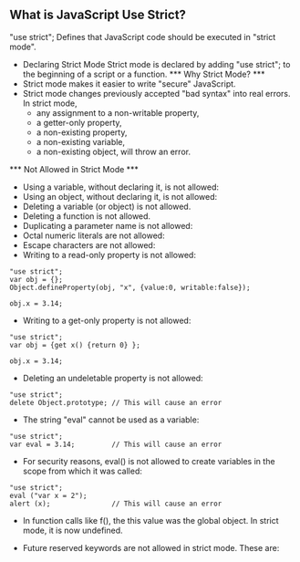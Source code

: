 ##  What is JavaScript Use Strict?
"use strict"; Defines that JavaScript code should be executed in "strict mode".

- Declaring Strict Mode
Strict mode is declared by adding "use strict"; to the beginning of a script or a function.
*** Why Strict Mode? ***
- Strict mode makes it easier to write "secure" JavaScript.
- Strict mode changes previously accepted "bad syntax" into real errors.
In strict mode, 
	- any assignment to a non-writable property, 
	- a getter-only property, 
	- a non-existing property, 
	- a non-existing variable, 
	- a non-existing object, 
will throw an error.

*** Not Allowed in Strict Mode ***
- Using a variable, without declaring it, is not allowed:
- Using an object, without declaring it, is not allowed:
- Deleting a variable (or object) is not allowed.
- Deleting a function is not allowed.
- Duplicating a parameter name is not allowed:
- Octal numeric literals are not allowed:
- Escape characters are not allowed:
- Writing to a read-only property is not allowed:
````
"use strict";
var obj = {};
Object.defineProperty(obj, "x", {value:0, writable:false});

obj.x = 3.14; 
````
- Writing to a get-only property is not allowed:
````
"use strict";
var obj = {get x() {return 0} };

obj.x = 3.14;  
````
- Deleting an undeletable property is not allowed:
````
"use strict";
delete Object.prototype; // This will cause an error
````
- The string "eval" cannot be used as a variable:
````
"use strict";
var eval = 3.14;         // This will cause an error
````
- For security reasons, eval() is not allowed to create variables in the scope from which it was called:
````
"use strict";
eval ("var x = 2");
alert (x);               // This will cause an error
````
- In function calls like f(), the this value was the global object. In strict mode, it is now undefined.

- Future reserved keywords are not allowed in strict mode. These are:






